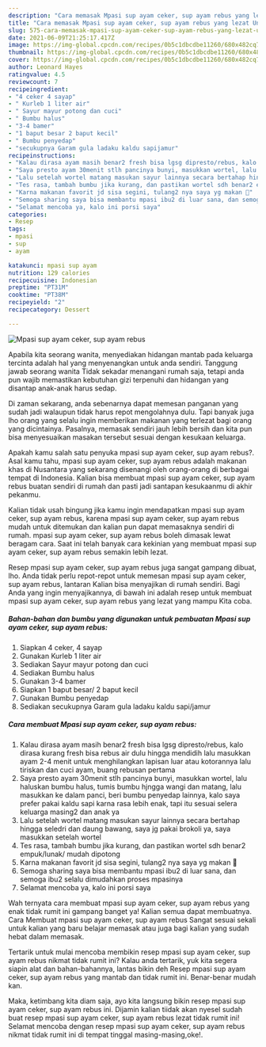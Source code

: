 ```yaml
---
description: "Cara memasak Mpasi sup ayam ceker, sup ayam rebus yang lezat Untuk Jualan"
title: "Cara memasak Mpasi sup ayam ceker, sup ayam rebus yang lezat Untuk Jualan"
slug: 575-cara-memasak-mpasi-sup-ayam-ceker-sup-ayam-rebus-yang-lezat-untuk-jualan
date: 2021-06-09T21:25:17.417Z
image: https://img-global.cpcdn.com/recipes/0b5c1dbcdbe11260/680x482cq70/mpasi-sup-ayam-ceker-sup-ayam-rebus-foto-resep-utama.jpg
thumbnail: https://img-global.cpcdn.com/recipes/0b5c1dbcdbe11260/680x482cq70/mpasi-sup-ayam-ceker-sup-ayam-rebus-foto-resep-utama.jpg
cover: https://img-global.cpcdn.com/recipes/0b5c1dbcdbe11260/680x482cq70/mpasi-sup-ayam-ceker-sup-ayam-rebus-foto-resep-utama.jpg
author: Leonard Hayes
ratingvalue: 4.5
reviewcount: 7
recipeingredient:
- "4 ceker 4 sayap"
- " Kurleb 1 liter air"
- " Sayur mayur potong dan cuci"
- " Bumbu halus"
- "3-4 bamer"
- "1 baput besar 2 baput kecil"
- " Bumbu penyedap"
- "secukupnya Garam gula ladaku kaldu sapijamur"
recipeinstructions:
- "Kalau dirasa ayam masih benar2 fresh bisa lgsg dipresto/rebus, kalo dirasa kurang fresh bisa rebus air dulu hingga mendidih lalu masukkan ayam 2-4 menit untuk menghilangkan lapisan luar atau kotorannya lalu tiriskan dan cuci ayam, buang rebusan pertama"
- "Saya presto ayam 30menit stlh pancinya bunyi, masukkan wortel, lalu haluskan bumbu halus, tumis bumbu hjngga wangi dan matang, lalu masukkan ke dalam panci, beri bumbu penyedap lainnya, kalo saya prefer pakai kaldu sapi karna rasa lebih enak, tapi itu sesuai selera keluarga masing2 dan anak ya"
- "Lalu setelah wortel matang masukan sayur lainnya secara bertahap hingga seledri dan daung bawang, saya jg pakai brokoli ya, saya masukkan setelah wortel"
- "Tes rasa, tambah bumbu jika kurang, dan pastikan wortel sdh benar2 empuk/lunak/ mudah dipotong"
- "Karna makanan favorit jd sisa segini, tulang2 nya saya yg makan 🙂"
- "Semoga sharing saya bisa membantu mpasi ibu2 di luar sana, dan semoga ibu2 selalu dimudahkan proses mpasinya"
- "Selamat mencoba ya, kalo ini porsi saya"
categories:
- Resep
tags:
- mpasi
- sup
- ayam

katakunci: mpasi sup ayam 
nutrition: 129 calories
recipecuisine: Indonesian
preptime: "PT31M"
cooktime: "PT38M"
recipeyield: "2"
recipecategory: Dessert

---
```



![Mpasi sup ayam ceker, sup ayam rebus](https://img-global.cpcdn.com/recipes/0b5c1dbcdbe11260/680x482cq70/mpasi-sup-ayam-ceker-sup-ayam-rebus-foto-resep-utama.jpg)

Apabila kita seorang wanita, menyediakan hidangan mantab pada keluarga tercinta adalah hal yang menyenangkan untuk anda sendiri. Tanggung jawab seorang  wanita Tidak sekadar menangani rumah saja, tetapi anda pun wajib memastikan kebutuhan gizi terpenuhi dan hidangan yang disantap anak-anak harus sedap.

Di zaman  sekarang, anda sebenarnya dapat memesan panganan yang sudah jadi walaupun tidak harus repot mengolahnya dulu. Tapi banyak juga lho orang yang selalu ingin memberikan makanan yang terlezat bagi orang yang dicintainya. Pasalnya, memasak sendiri jauh lebih bersih dan kita pun bisa menyesuaikan masakan tersebut sesuai dengan kesukaan keluarga. 



Apakah kamu salah satu penyuka mpasi sup ayam ceker, sup ayam rebus?. Asal kamu tahu, mpasi sup ayam ceker, sup ayam rebus adalah makanan khas di Nusantara yang sekarang disenangi oleh orang-orang di berbagai tempat di Indonesia. Kalian bisa membuat mpasi sup ayam ceker, sup ayam rebus buatan sendiri di rumah dan pasti jadi santapan kesukaanmu di akhir pekanmu.

Kalian tidak usah bingung jika kamu ingin mendapatkan mpasi sup ayam ceker, sup ayam rebus, karena mpasi sup ayam ceker, sup ayam rebus mudah untuk ditemukan dan kalian pun dapat memasaknya sendiri di rumah. mpasi sup ayam ceker, sup ayam rebus boleh dimasak lewat beragam cara. Saat ini telah banyak cara kekinian yang membuat mpasi sup ayam ceker, sup ayam rebus semakin lebih lezat.

Resep mpasi sup ayam ceker, sup ayam rebus juga sangat gampang dibuat, lho. Anda tidak perlu repot-repot untuk memesan mpasi sup ayam ceker, sup ayam rebus, lantaran Kalian bisa menyajikan di rumah sendiri. Bagi Anda yang ingin menyajikannya, di bawah ini adalah resep untuk membuat mpasi sup ayam ceker, sup ayam rebus yang lezat yang mampu Kita coba.

<!--inarticleads1-->

##### Bahan-bahan dan bumbu yang digunakan untuk pembuatan Mpasi sup ayam ceker, sup ayam rebus:

1. Siapkan 4 ceker, 4 sayap
1. Gunakan  Kurleb 1 liter air
1. Sediakan  Sayur mayur potong dan cuci
1. Sediakan  Bumbu halus
1. Gunakan 3-4 bamer
1. Siapkan 1 baput besar/ 2 baput kecil
1. Gunakan  Bumbu penyedap
1. Sediakan secukupnya Garam gula ladaku kaldu sapi/jamur




<!--inarticleads2-->

##### Cara membuat Mpasi sup ayam ceker, sup ayam rebus:

1. Kalau dirasa ayam masih benar2 fresh bisa lgsg dipresto/rebus, kalo dirasa kurang fresh bisa rebus air dulu hingga mendidih lalu masukkan ayam 2-4 menit untuk menghilangkan lapisan luar atau kotorannya lalu tiriskan dan cuci ayam, buang rebusan pertama
1. Saya presto ayam 30menit stlh pancinya bunyi, masukkan wortel, lalu haluskan bumbu halus, tumis bumbu hjngga wangi dan matang, lalu masukkan ke dalam panci, beri bumbu penyedap lainnya, kalo saya prefer pakai kaldu sapi karna rasa lebih enak, tapi itu sesuai selera keluarga masing2 dan anak ya
1. Lalu setelah wortel matang masukan sayur lainnya secara bertahap hingga seledri dan daung bawang, saya jg pakai brokoli ya, saya masukkan setelah wortel
1. Tes rasa, tambah bumbu jika kurang, dan pastikan wortel sdh benar2 empuk/lunak/ mudah dipotong
1. Karna makanan favorit jd sisa segini, tulang2 nya saya yg makan 🙂
1. Semoga sharing saya bisa membantu mpasi ibu2 di luar sana, dan semoga ibu2 selalu dimudahkan proses mpasinya
1. Selamat mencoba ya, kalo ini porsi saya




Wah ternyata cara membuat mpasi sup ayam ceker, sup ayam rebus yang enak tidak rumit ini gampang banget ya! Kalian semua dapat membuatnya. Cara Membuat mpasi sup ayam ceker, sup ayam rebus Sangat sesuai sekali untuk kalian yang baru belajar memasak atau juga bagi kalian yang sudah hebat dalam memasak.

Tertarik untuk mulai mencoba membikin resep mpasi sup ayam ceker, sup ayam rebus nikmat tidak rumit ini? Kalau anda tertarik, yuk kita segera siapin alat dan bahan-bahannya, lantas bikin deh Resep mpasi sup ayam ceker, sup ayam rebus yang mantab dan tidak rumit ini. Benar-benar mudah kan. 

Maka, ketimbang kita diam saja, ayo kita langsung bikin resep mpasi sup ayam ceker, sup ayam rebus ini. Dijamin kalian tiidak akan nyesel sudah buat resep mpasi sup ayam ceker, sup ayam rebus lezat tidak rumit ini! Selamat mencoba dengan resep mpasi sup ayam ceker, sup ayam rebus nikmat tidak rumit ini di tempat tinggal masing-masing,oke!.

